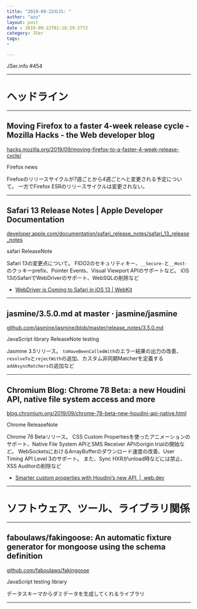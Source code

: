 ```yaml
---
title: "2019-09-22のJS: "
author: "azu"
layout: post
date : 2019-09-22T01:18:29.577Z
category: JSer
tags:
-

---
```


JSer.info #454

----

<h1 class="site-genre">ヘッドライン</h1>

----

## Moving Firefox to a faster 4-week release cycle - Mozilla Hacks - the Web developer blog
[hacks.mozilla.org/2019/09/moving-firefox-to-a-faster-4-week-release-cycle/](https://hacks.mozilla.org/2019/09/moving-firefox-to-a-faster-4-week-release-cycle/ "Moving Firefox to a faster 4-week release cycle - Mozilla Hacks - the Web developer blog")
<p class="jser-tags jser-tag-icon"><span class="jser-tag">Firefox</span> <span class="jser-tag">news</span></p>

Firefoxのリリースサイクルが7週ごとから4週ごとへと変更される予定について。
一方でFirefox ESRのリリースサイクルは変更されない。


----

## Safari 13 Release Notes | Apple Developer Documentation
[developer.apple.com/documentation/safari\_release\_notes/safari\_13\_release\_notes](https://developer.apple.com/documentation/safari_release_notes/safari_13_release_notes "Safari 13 Release Notes | Apple Developer Documentation")
<p class="jser-tags jser-tag-icon"><span class="jser-tag">safari</span> <span class="jser-tag">ReleaseNote</span></p>

Safari 13の変更点について。
FIDO2のセキュリティキー、`__Secure-`と`__Host-`のクッキーprefix、Pointer Events、Visual Viewport APIのサポートなど。
iOS 13のSafariでWebDriverのサポート、WebSQLの削除など

- [WebDriver is Coming to Safari in iOS 13 | WebKit](https://webkit.org/blog/9395/webdriver-is-coming-to-safari-in-ios-13/ "WebDriver is Coming to Safari in iOS 13 | WebKit")

----

## jasmine/3.5.0.md at master · jasmine/jasmine
[github.com/jasmine/jasmine/blob/master/release\_notes/3.5.0.md](https://github.com/jasmine/jasmine/blob/master/release_notes/3.5.0.md "jasmine/3.5.0.md at master · jasmine/jasmine")
<p class="jser-tags jser-tag-icon"><span class="jser-tag">JavaScript</span> <span class="jser-tag">library</span> <span class="jser-tag">ReleaseNote</span> <span class="jser-tag">testing</span></p>

Jasmine 3.5リリース。
`toHaveBeenCalledWith`のエラー結果の出力の改善、`resolveTo`と`rejectWith`の追加、カスタム非同期Matcherを定義する`addAsyncMatchers`の追加など


----

## Chromium Blog: Chrome 78 Beta: a new Houdini API, native file system access and more
[blog.chromium.org/2019/09/chrome-78-beta-new-houdini-api-native.html](https://blog.chromium.org/2019/09/chrome-78-beta-new-houdini-api-native.html "Chromium Blog: Chrome 78 Beta: a new Houdini API, native file system access and more")
<p class="jser-tags jser-tag-icon"><span class="jser-tag">Chrome</span> <span class="jser-tag">ReleaseNote</span></p>

Chrome 78 Betaリリース。
CSS Custom Propertiesを使ったアニメーションのサポート、Native File System APIとSMS Receiver APIのorigin trialの開始など。
WebSocketsにおけるArrayBufferのダウンロード速度の改善、User Timing API Level 3のサポート。
また、Sync HXRがunload時などには禁止、XSS Auditorの削除など

- [Smarter custom properties with Houdini’s new API  |  web.dev](https://web.dev/css-props-and-vals/ "Smarter custom properties with Houdini’s new API  |  web.dev")

----
<h1 class="site-genre">ソフトウェア、ツール、ライブラリ関係</h1>

----

## faboulaws/fakingoose: An automatic fixture generator for mongoose using the schema definition
[github.com/faboulaws/fakingoose](https://github.com/faboulaws/fakingoose "faboulaws/fakingoose: An automatic fixture generator for mongoose using the schema definition")
<p class="jser-tags jser-tag-icon"><span class="jser-tag">JavaScript</span> <span class="jser-tag">testing</span> <span class="jser-tag">library</span></p>

データスキーマからダミデータを生成してくれるライブラリ


----
